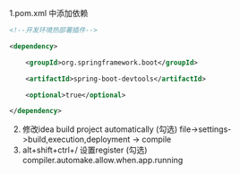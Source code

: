 1.pom.xml 中添加依赖

```xml
<!--开发环境热部署插件-->

<dependency>

    <groupId>org.springframework.boot</groupId>

    <artifactId>spring-boot-devtools</artifactId>

    <optional>true</optional>

</dependency>

```

  2. 修改idea  build project automatically (勾选)    file->settings->build,execution,deployment -> compile  
  3. alt+shift+ctrl+/ 设置register  (勾选) compiler.automake.allow.when.app.running